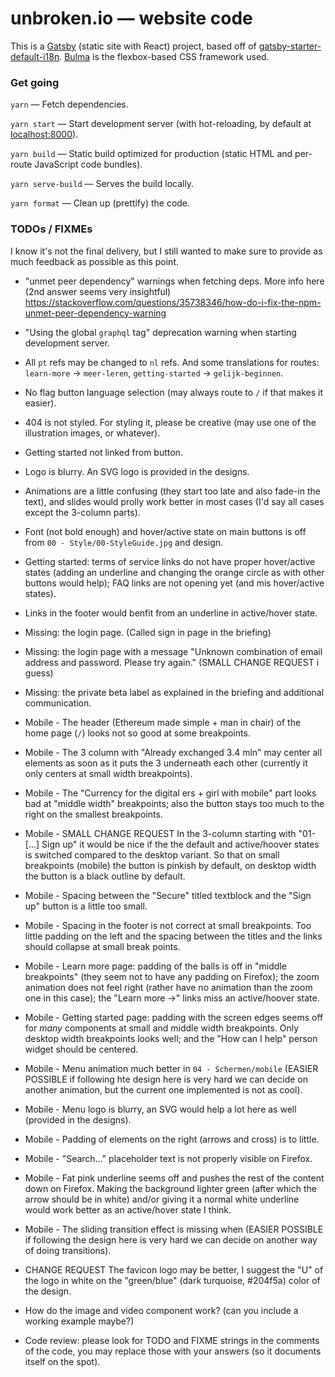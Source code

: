 # unbroken.io — website code

This is a [Gatsby](https://www.gatsbyjs.org) (static site with React) project, based off of [gatsby-starter-default-i18n](https://github.com/angeloocana/gatsby-plugin-i18n/tree/master/packages/gatsby-starter-default-i18n). [Bulma](https://bulma.io) is the flexbox-based CSS framework used.


### Get going

`yarn` — Fetch dependencies.

`yarn start` — Start development server (with hot-reloading, by default at [localhost:8000](http://localhost:8000)).

`yarn build` — Static build optimized for production (static HTML and per-route JavaScript code bundles).

`yarn serve-build` — Serves the build locally.

`yarn format` — Clean up (prettify) the code.



### TODOs / FIXMEs

I know it's not the final delivery, but I still wanted to make sure to provide as much feedback as possible as this point.

* "unmet peer dependency" warnings when fetching deps. More info here (2nd answer seems very insightful) https://stackoverflow.com/questions/35738346/how-do-i-fix-the-npm-unmet-peer-dependency-warning

* "Using the global `graphql` tag" deprecation warning when starting development server.

* All `pt` refs may be changed to `nl` refs. And some translations for routes: `learn-more` -> `meer-leren`, `getting-started` -> `gelijk-beginnen`.

* No flag button language selection (may always route to `/` if that makes it easier).

* 404 is not styled. For styling it, please be creative (may use one of the illustration images, or whatever).

* Getting started not linked from button.

* Logo is blurry. An SVG logo is provided in the designs.

* Animations are a little confusing (they start too late and also fade-in the text), and slides would prolly work better in most cases (I'd say all cases except the 3-column parts).

* Font (not bold enough) and hover/active state on main buttons is off from `00 - Style/00-StyleGuide.jpg` and design.

* Getting started: terms of service links do not have proper hover/active states (adding an underline and changing the orange circle as with other buttons would help); FAQ links are not opening yet (and mis hover/active states).

* Links in the footer would benfit from an underline in active/hover state.

* Missing: the login page. (Called sign in page in the briefing)

* Missing: the login page with a message "Unknown combination of email address and password. Please try again." (SMALL CHANGE REQUEST i guess)

* Missing: the private beta label as explained in the briefing and additional communication.


* Mobile - The header (Ethereum made simple + man in chair) of the home page (`/`) looks not so good at some breakpoints.

* Mobile - The 3 column with "Already exchanged 3.4 mln" may center all elements as soon as it puts the 3 underneath each other (currently it only centers at small width breakpoints).

* Mobile - The "Currency for the digital ers + girl with mobile" part looks bad at "middle width" breakpoints; also the button stays too much to the right on the smallest breakpoints.

* Mobile - SMALL CHANGE REQUEST In the 3-column starting with "01- [...] Sign up" it would be nice if the the default and active/hoover states is switched compared to the desktop variant. So that on small breakpoints (mobile) the button is pinkish by default, on desktop width the button is a black outline by default.

* Mobile - Spacing between the "Secure" titled textblock and the "Sign up" button is a little too small.

* Mobile - Spacing in the footer is not correct at small breakpoints. Too little padding on the left and the spacing between the titles and the links should collapse at small break points.

* Mobile - Learn more page: padding of the balls is off in "middle breakpoints" (they seem not to have any padding on Firefox); the zoom animation does not feel right (rather have no animation than the zoom one in this case); the "Learn more ->" links miss an active/hoover state.

* Mobile - Getting started page: padding with the screen edges seems off for *many* components at small and middle width breakpoints. Only desktop width breakpoints looks well; and the "How can I help" person widget should be centered.

* Mobile - Menu animation much better in `04 - Schermen/mobile` (EASIER POSSIBLE if following hte design here is very hard we can decide on another animation, but the current one implemented is not as cool).

* Mobile - Menu logo is blurry, an SVG would help a lot here as well (provided in the designs).

* Mobile - Padding of elements on the right (arrows and cross) is to little.

* Mobile - "Search..." placeholder text is not properly visible on Firefox.

* Mobile - Fat pink underline seems off and pushes the rest of the content down on Firefox. Making the background lighter green (after which the arrow should be in white) and/or giving it a normal white underline would work better as an active/hover state I think.

* Mobile - The sliding transition effect is missing when (EASIER POSSIBLE if following the design here is very hard we can decide on another way of doing transitions).

* CHANGE REQUEST The favicon logo may be better, I suggest the "U" of the logo in white on the "green/blue" (dark turquoise, #204f5a) color of the design.

* How do the image and video component work? (can you include a working example maybe?)

* Code review: please look for TODO and FIXME strings in the comments of the code, you may replace those with your answers (so it documents itself on the spot).



